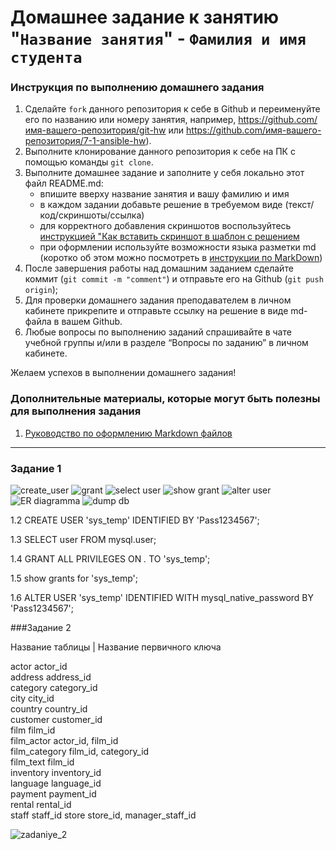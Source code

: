# Домашнее задание к занятию "`Название занятия`" - `Фамилия и имя студента`


### Инструкция по выполнению домашнего задания

   1. Сделайте `fork` данного репозитория к себе в Github и переименуйте его по названию или номеру занятия, например, https://github.com/имя-вашего-репозитория/git-hw или  https://github.com/имя-вашего-репозитория/7-1-ansible-hw).
   2. Выполните клонирование данного репозитория к себе на ПК с помощью команды `git clone`.
   3. Выполните домашнее задание и заполните у себя локально этот файл README.md:
      - впишите вверху название занятия и вашу фамилию и имя
      - в каждом задании добавьте решение в требуемом виде (текст/код/скриншоты/ссылка)
      - для корректного добавления скриншотов воспользуйтесь [инструкцией "Как вставить скриншот в шаблон с решением](https://github.com/netology-code/sys-pattern-homework/blob/main/screen-instruction.md)
      - при оформлении используйте возможности языка разметки md (коротко об этом можно посмотреть в [инструкции  по MarkDown](https://github.com/netology-code/sys-pattern-homework/blob/main/md-instruction.md))
   4. После завершения работы над домашним заданием сделайте коммит (`git commit -m "comment"`) и отправьте его на Github (`git push origin`);
   5. Для проверки домашнего задания преподавателем в личном кабинете прикрепите и отправьте ссылку на решение в виде md-файла в вашем Github.
   6. Любые вопросы по выполнению заданий спрашивайте в чате учебной группы и/или в разделе “Вопросы по заданию” в личном кабинете.
   
Желаем успехов в выполнении домашнего задания!
   
### Дополнительные материалы, которые могут быть полезны для выполнения задания

1. [Руководство по оформлению Markdown файлов](https://gist.github.com/Jekins/2bf2d0638163f1294637#Code)

---

### Задание 1
![create_user](https://user-images.githubusercontent.com/123411071/233840415-23a181b5-88e3-4d60-87bc-b55529eb697a.png)
![grant](https://user-images.githubusercontent.com/123411071/233840420-739aeb57-6db9-4dcd-8cae-c69a87859a24.png)
![select user](https://user-images.githubusercontent.com/123411071/233840426-62790672-adc2-4b4f-a761-a721baac8c79.png)
![show grant](https://user-images.githubusercontent.com/123411071/233840439-be96eb9c-c134-4434-bd91-0db2a847839b.png)
![alter user](https://user-images.githubusercontent.com/123411071/233840453-16b2e86e-9365-44fa-a9ef-d7fba1fac251.png)
![ER diagramma](https://user-images.githubusercontent.com/123411071/233840464-c051aa0c-cb0e-4f34-be37-fc4baed0fb8c.png)
![dump db](https://user-images.githubusercontent.com/123411071/233840476-0535bada-2baa-47d2-a5fb-8b1e1f648755.png)

1.2 CREATE USER 'sys_temp' IDENTIFIED BY 'Pass1234567';

1.3 SELECT user FROM mysql.user;

1.4 GRANT ALL PRIVILEGES ON *.* TO 'sys_temp';

1.5 show grants for 'sys_temp';

1.6 ALTER USER 'sys_temp' IDENTIFIED WITH mysql_native_password BY 'Pass1234567';

###Задание 2

Название таблицы | Название первичного ключа
         
actor                  actor_id  
address                address_id  
category               category_id  
city                   city_id   
country                country_id  
customer               customer_id  
film                   film_id  
film_actor             actor_id, film_id  
film_category          film_id, category_id  
film_text              film_id  
inventory              inventory_id  
language               language_id  
payment                payment_id  
rental                 rental_id  
staff                  staff_id
store                  store_id, manager_staff_id

![zadaniye_2](https://user-images.githubusercontent.com/123411071/233840496-ea2060cf-9d39-480b-a302-b15e316de3f3.png)
